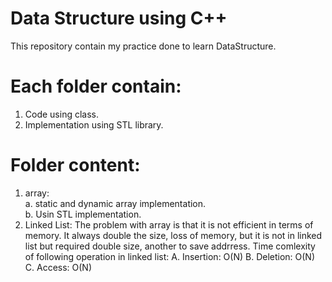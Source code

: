 # Data Structure using C++
This repository contain my practice done to learn DataStructure.

# Each folder contain:
  1. Code using class.
  2. Implementation using STL library.

# Folder content:
  1. array:<br>
      a. static and dynamic array implementation.<br>
      b. Usin STL implementation.<br>
  2. Linked List: The problem with array is that it is not efficient in terms of memory. It always double the size, loss of memory, but it is not in linked list but required double size, another to save addrress.
      Time comlexity of following operation in linked list:
      A. Insertion: O(N)
      B. Deletion:  O(N)
      C. Access:    O(N)
